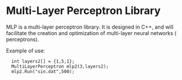# Multi-Layer Perceptron Library

MLP is a multi-layer perceptron library. It is designed in C++, and will facilitate the creation and optimization of multi-layer neural networks ( perceptrons).

Example of use:

```
  int layers2[] = {1,5,1};
  MultiLayerPerceptron mlp2(3,layers2);
  mlp2.Run("sin.dat",500);
```

